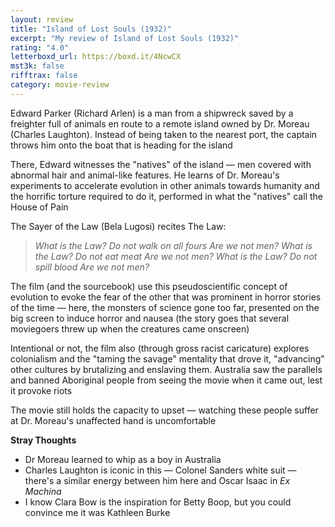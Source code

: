 ```yaml
---
layout: review
title: "Island of Lost Souls (1932)"
excerpt: "My review of Island of Lost Souls (1932)"
rating: "4.0"
letterboxd_url: https://boxd.it/4NcwCX
mst3k: false
rifftrax: false
category: movie-review
---
```


Edward Parker (Richard Arlen) is a man from a shipwreck saved by a freighter full of animals en route to a remote island owned by Dr. Moreau (Charles Laughton). Instead of being taken to the nearest port, the captain throws him onto the boat that is heading for the island

There, Edward witnesses the "natives" of the island — men covered with abnormal hair and animal-like features. He learns of Dr. Moreau's experiments to accelerate evolution in other animals towards humanity and the horrific torture required to do it, performed in what the "natives" call the House of Pain

The Sayer of the Law (Bela Lugosi) recites The Law:

<blockquote><i>What is the Law?
</i><i>Do not walk on all fours
</i><i>Are we not men?</i><i>
</i><i>What is the Law?
</i><i>Do not eat meat
</i><i>Are we not men?</i><i>
</i><i>What is the Law?
</i><i>Do not spill blood
</i><i>Are we not men?</i></blockquote>The film (and the sourcebook) use this pseudoscientific concept of evolution to evoke the fear of the other that was prominent in horror stories of the time — here, the monsters of science gone too far, presented on the big screen to induce horror and nausea (the story goes that several moviegoers threw up when the creatures came onscreen)

Intentional or not, the film also (through gross racist caricature) explores colonialism and the "taming the savage" mentality that drove it, "advancing" other cultures by brutalizing and enslaving them. Australia saw the parallels and banned Aboriginal people from seeing the movie when it came out, lest it provoke riots

The movie still holds the capacity to upset — watching these people suffer at Dr. Moreau's unaffected hand is uncomfortable

<b>Stray Thoughts</b>

- Dr Moreau learned to whip as a boy in Australia
- Charles Laughton is iconic in this — Colonel Sanders white suit — there's a similar energy between him here and Oscar Isaac in <i>Ex Machina</i>
- I know Clara Bow is the inspiration for Betty Boop, but you could convince me it was Kathleen Burke
